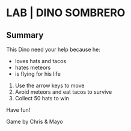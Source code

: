 # LAB | DINO SOMBRERO

## Summary

This Dino need your help because he:

- loves hats and tacos
- hates meteors
- is flying for his life

1. Use the arrow keys to move
2. Avoid meteors and eat tacos to survive
3. Collect 50 hats to win

Have fun!

Game by Chris & Mayo
